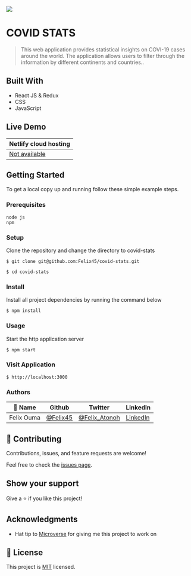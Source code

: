 ![](https://img.shields.io/badge/Microverse-blueviolet)

# COVID STATS

> This web application provides statistical insights on COVI-19 cases around the world. The application allows users to filter through the information by different continents and countries..

## Built With

- React JS & Redux
- CSS
- JavaScript

## Live Demo
|Netlify cloud hosting|
|----------------------|
|[Not available]()|

## Getting Started

To get a local copy up and running follow these simple example steps.

### Prerequisites
```
node js
npm

```
### Setup
Clone the repository and change the directory to covid-stats

``` 
$ git clone git@github.com:Felix45/covid-stats.git

$ cd covid-stats

```

### Install
Install all project dependencies by running the command below
 
``` 
$ npm install
```
### Usage
Start the http application server
``` 
$ npm start
```

### Visit Application
```
$ http://localhost:3000
```


### Authors

| 👤 Name | Github | Twitter | LinkedIn |
|------|--------|---------|----------|
|Felix Ouma|[@Felix45](https://github.com/Felix45)|[@Felix_Atonoh](https://twitter.com/Felix_Atonoh)|[LinkedIn](https://www.linkedin.com/in/felix-ouma-639766b0/)|


## 🤝 Contributing

Contributions, issues, and feature requests are welcome!

Feel free to check the [issues page](https://github.com/Felix45/covid-stats/issues).

## Show your support

Give a ⭐️ if you like this project!

## Acknowledgments

- Hat tip to [Microverse](https://bit.ly/MicroverseTN) for giving me this project to work on


## 📝 License

This project is [MIT](https://github.com/git/git-scm.com/blob/main/MIT-LICENSE.txt) licensed.
